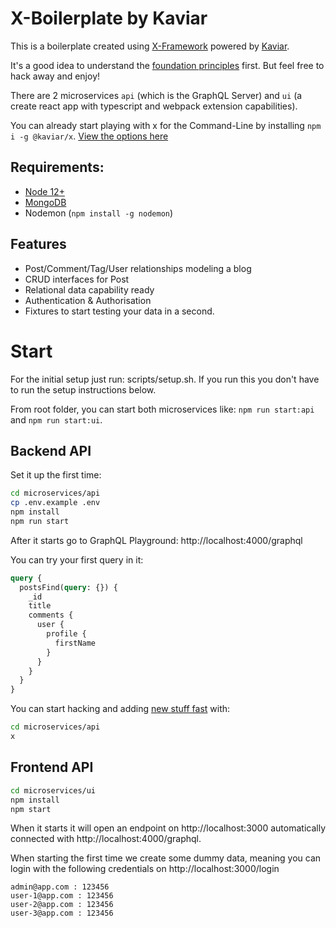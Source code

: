# X-Boilerplate by Kaviar

This is a boilerplate created using [X-Framework](https://www.kaviarjs.com/docs/x-framework-introduction) powered by [Kaviar](https://kaviarjs.com).

It's a good idea to understand the [foundation principles](https://www.kaviarjs.com/docs/package-core) first. But feel free to hack away and enjoy!

There are 2 microservices `api` (which is the GraphQL Server) and `ui` (a create react app with typescript and webpack extension capabilities).

You can already start playing with x for the Command-Line by installing `npm i -g @kaviar/x`. [View the options here](https://www.kaviarjs.com/docs/package-x-generator-bundle)

## Requirements:

- [Node 12+](https://github.com/nvm-sh/nvm#install--update-script)
- [MongoDB](https://docs.mongodb.com/manual/administration/install-community/)
- Nodemon (`npm install -g nodemon`)

## Features

- Post/Comment/Tag/User relationships modeling a blog
- CRUD interfaces for Post
- Relational data capability ready
- Authentication & Authorisation
- Fixtures to start testing your data in a second.

# Start

For the initial setup just run: scripts/setup.sh. If you run this you don't have to run the setup instructions below.

From root folder, you can start both microservices like: `npm run start:api` and `npm run start:ui`.

## Backend API

Set it up the first time:

```bash
cd microservices/api
cp .env.example .env
npm install
npm run start
```

After it starts go to GraphQL Playground: http://localhost:4000/graphql

You can try your first query in it:

```graphql
query {
  postsFind(query: {}) {
    _id
    title
    comments {
      user {
        profile {
          firstName
        }
      }
    }
  }
}
```

You can start hacking and adding [new stuff fast](https://www.kaviarjs.com/docs/package-x-generator-bundle) with:

```bash
cd microservices/api
x
```

## Frontend API

```bash
cd microservices/ui
npm install
npm start
```

When it starts it will open an endpoint on http://localhost:3000 automatically connected with http://localhost:4000/graphql.

When starting the first time we create some dummy data, meaning you can login with the following credentials on http://localhost:3000/login

```
admin@app.com : 123456
user-1@app.com : 123456
user-2@app.com : 123456
user-3@app.com : 123456
```
